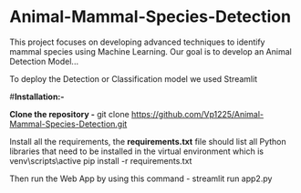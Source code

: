 # Animal-Mammal-Species-Detection
This project focuses on developing advanced techniques to identify mammal species using Machine Learning. Our goal is to develop an Animal Detection Model...

To deploy the Detection or Classification model we used Streamlit

#**Installation:-**

**Clone the repository -**
git clone https://github.com/Vp1225/Animal-Mammal-Species-Detection.git

Install all the requirements, the **requirements.txt** file should list all Python libraries that need to be installed in the virtual environment which is venv\scripts\active
pip install -r requirements.txt


Then run the Web App by using this command - 
streamlit run app2.py
